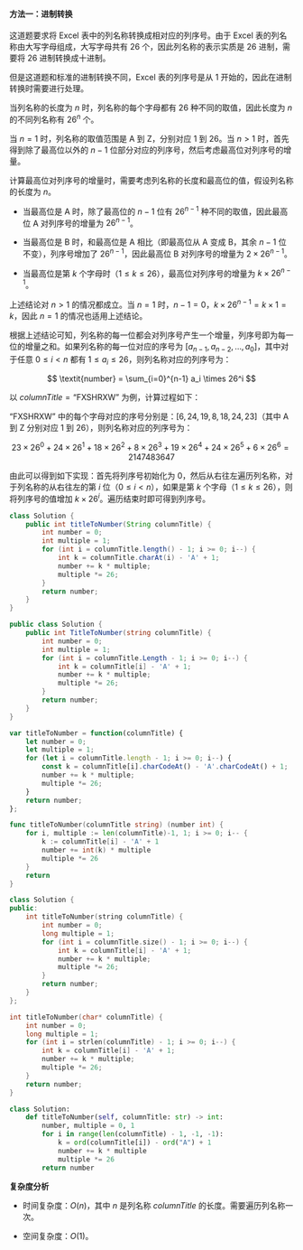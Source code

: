 #### 方法一：进制转换

这道题要求将 $\text{Excel}$ 表中的列名称转换成相对应的列序号。由于 $\text{Excel}$ 表的列名称由大写字母组成，大写字母共有 $26$ 个，因此列名称的表示实质是 $26$ 进制，需要将 $26$ 进制转换成十进制。

但是这道题和标准的进制转换不同，$\text{Excel}$ 表的列序号是从 $1$ 开始的，因此在进制转换时需要进行处理。

当列名称的长度为 $n$ 时，列名称的每个字母都有 $26$ 种不同的取值，因此长度为 $n$ 的不同列名称有 $26^n$ 个。

当 $n=1$ 时，列名称的取值范围是 $\text{A}$ 到 $\text{Z}$，分别对应 $1$ 到 $26$。当 $n>1$ 时，首先得到除了最高位以外的 $n-1$ 位部分对应的列序号，然后考虑最高位对列序号的增量。

计算最高位对列序号的增量时，需要考虑列名称的长度和最高位的值，假设列名称的长度为 $n$。

- 当最高位是 $\text{A}$ 时，除了最高位的 $n-1$ 位有 $26^{n-1}$ 种不同的取值，因此最高位 $\text{A}$ 对列序号的增量为 $26^{n-1}$。

- 当最高位是 $\text{B}$ 时，和最高位是 $\text{A}$ 相比（即最高位从 $\text{A}$ 变成 $\text{B}$，其余 $n-1$ 位不变），列序号增加了 $26^{n-1}$，因此最高位 $\text{B}$ 对列序号的增量为 $2 \times 26^{n-1}$。

- 当最高位是第 $k$ 个字母时（$1 \le k \le 26$），最高位对列序号的增量为 $k \times 26^{n-1}$。

上述结论对 $n>1$ 的情况都成立。当 $n=1$ 时，$n-1=0$，$k \times 26^{n-1}=k \times 1 = k$，因此 $n=1$ 的情况也适用上述结论。

根据上述结论可知，列名称的每一位都会对列序号产生一个增量，列序号即为每一位的增量之和。如果列名称的每一位对应的序号为 $[a_{n-1}, a_{n-2}, \ldots, a_0]$，其中对于任意 $0 \le i < n$ 都有 $1 \le a_i \le 26$，则列名称对应的列序号为：

$$
\textit{number} = \sum_{i=0}^{n-1} a_i \times 26^i
$$

以 $\textit{columnTitle} = \text{``FXSHRXW''}$ 为例，计算过程如下：

$\text{``FXSHRXW''}$ 中的每个字母对应的序号分别是：$[6,24,19,8,18,24,23]$（其中 $\text{A}$ 到 $\text{Z}$ 分别对应 $1$ 到 $26$），则列名称对应的列序号为：

$$
23 \times 26^0 + 24 \times 26^1 + 18 \times 26^2 + 8 \times 26^3 + 19 \times 26^4 + 24 \times 26^5 + 6 \times 26^6 = 2147483647
$$

由此可以得到如下实现：首先将列序号初始化为 $0$，然后从右往左遍历列名称，对于列名称的从右往左的第 $i$ 位（$0 \le i < n$），如果是第 $k$ 个字母（$1 \le k \le 26$），则将列序号的值增加 $k \times 26^i$。遍历结束时即可得到列序号。

```Java [sol1-Java]
class Solution {
    public int titleToNumber(String columnTitle) {
        int number = 0;
        int multiple = 1;
        for (int i = columnTitle.length() - 1; i >= 0; i--) {
            int k = columnTitle.charAt(i) - 'A' + 1;
            number += k * multiple;
            multiple *= 26;
        }
        return number;
    }
}
```

```C# [sol1-C#]
public class Solution {
    public int TitleToNumber(string columnTitle) {
        int number = 0;
        int multiple = 1;
        for (int i = columnTitle.Length - 1; i >= 0; i--) {
            int k = columnTitle[i] - 'A' + 1;
            number += k * multiple;
            multiple *= 26;
        }
        return number;
    }
}
```

```JavaScript [sol1-JavaScript]
var titleToNumber = function(columnTitle) {
    let number = 0;
    let multiple = 1;
    for (let i = columnTitle.length - 1; i >= 0; i--) {
        const k = columnTitle[i].charCodeAt() - 'A'.charCodeAt() + 1;
        number += k * multiple;
        multiple *= 26;
    }
    return number;
};
```

```go [sol1-Golang]
func titleToNumber(columnTitle string) (number int) {
    for i, multiple := len(columnTitle)-1, 1; i >= 0; i-- {
        k := columnTitle[i] - 'A' + 1
        number += int(k) * multiple
        multiple *= 26
    }
    return
}
```

```C++ [sol1-C++]
class Solution {
public:
    int titleToNumber(string columnTitle) {
        int number = 0;
        long multiple = 1;
        for (int i = columnTitle.size() - 1; i >= 0; i--) {
            int k = columnTitle[i] - 'A' + 1;
            number += k * multiple;
            multiple *= 26;
        }
        return number;
    }
};
```

```C [sol1-C]
int titleToNumber(char* columnTitle) {
    int number = 0;
    long multiple = 1;
    for (int i = strlen(columnTitle) - 1; i >= 0; i--) {
        int k = columnTitle[i] - 'A' + 1;
        number += k * multiple;
        multiple *= 26;
    }
    return number;
}
```

```Python [sol1-Python3]
class Solution:
    def titleToNumber(self, columnTitle: str) -> int:
        number, multiple = 0, 1
        for i in range(len(columnTitle) - 1, -1, -1):
            k = ord(columnTitle[i]) - ord("A") + 1
            number += k * multiple
            multiple *= 26
        return number
```

**复杂度分析**

- 时间复杂度：$O(n)$，其中 $n$ 是列名称 $\textit{columnTitle}$ 的长度。需要遍历列名称一次。

- 空间复杂度：$O(1)$。